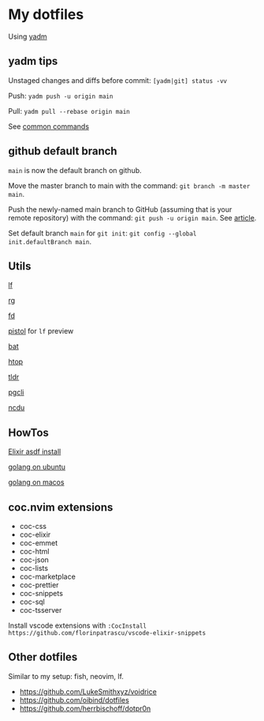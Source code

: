 # My dotfiles

Using [yadm](https://yadm.io/)

## yadm tips

Unstaged changes and diffs before commit: `[yadm|git] status -vv`

Push: `yadm push -u origin main`

Pull: `yadm pull --rebase origin main`

See [common commands](https://yadm.io/docs/common_commands#)

## github default branch

`main` is now the default branch on github.

Move the master branch to main with the command: `git branch -m master main`.

Push the newly-named main branch to GitHub (assuming that is your remote repository) with the command: `git push -u origin main`. See [article](https://www.techrepublic.com/article/github-to-replace-master-with-main-starting-in-october-what-developers-need-to-know/).

Set default branch `main` for `git init`: `git config --global init.defaultBranch main`.

## Utils

[lf](https://pkg.go.dev/github.com/gokcehan/lf)

[rg](https://github.com/BurntSushi/ripgrep)

[fd](https://github.com/sharkdp/fd)

[pistol](https://github.com/doronbehar/pistol) for `lf` preview

[bat](https://github.com/sharkdp/bat)

[htop](https://htop.dev/)

[tldr](https://tldr.sh/)

[pgcli](https://www.pgcli.com/)

[ncdu](https://dev.yorhel.nl/ncdu)

## HowTos

[Elixir asdf install](https://thinkingelixir.com/install-elixir-using-asdf/)

[golang on ubuntu](https://levelup.gitconnected.com/installing-go-on-ubuntu-b443a8f0eb55)

[golang on macos](https://ahmadawais.com/install-go-lang-on-macos-with-homebrew/)

## coc.nvim extensions

- coc-css
- coc-elixir
- coc-emmet
- coc-html
- coc-json
- coc-lists
- coc-marketplace
- coc-prettier
- coc-snippets
- coc-sql
- coc-tsserver

Install vscode extensions with `:CocInstall https://github.com/florinpatrascu/vscode-elixir-snippets`

## Other dotfiles

Similar to my setup: fish, neovim, lf.

- https://github.com/LukeSmithxyz/voidrice
- https://github.com/oibind/dotfiles
- https://github.com/herrbischoff/dotpr0n
